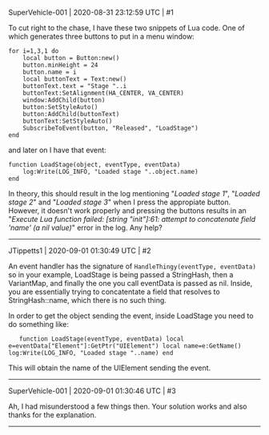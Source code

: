 SuperVehicle-001 | 2020-08-31 23:12:59 UTC | #1

To cut right to the chase, I have these two snippets of Lua code. One of which generates three buttons to put in a menu window:
```
for i=1,3,1 do
	local button = Button:new()
	button.minHeight = 24
	button.name = i
	local buttonText = Text:new()
	buttonText.text = "Stage "..i
	buttonText:SetAlignment(HA_CENTER, VA_CENTER)
	window:AddChild(button)
	button:SetStyleAuto()
	button:AddChild(buttonText)
	buttonText:SetStyleAuto()
	SubscribeToEvent(button, "Released", "LoadStage")
end
```
and later on I have that event:
```
function LoadStage(object, eventType, eventData)
	log:Write(LOG_INFO, "Loaded stage "..object.name)
end
```
In theory, this should result in the log mentioning "*Loaded stage 1*", "*Loaded stage 2*" and "*Loaded stage 3*" when I press the appropiate button. However, it doesn't work properly and pressing the buttons results in an "*Execute Lua function failed: [string "init"]:61: attempt to concatenate field 'name' (a nil value)*" error in the log. Any help?

-------------------------

JTippetts1 | 2020-09-01 01:30:49 UTC | #2

An event handler has the signature of `HandleThingy(eventType, eventData)` so in your example, LoadStage is being passed a StringHash, then a VariantMap, and finally the one you call eventData is passed as nil. Inside, you are essentially trying to concatentate a field that resolves to StringHash::name, which there is no such thing.

In order to get the object sending the event, inside LoadStage you need to do something like:

`    function LoadStage(eventType, eventData)
        local e=eventData["Element"]:GetPtr("UIElement")
        local name=e:GetName()
        log:Write(LOG_INFO, "Loaded stage "..name)
    end
`

This will obtain the name of the UIElement sending the event.

-------------------------

SuperVehicle-001 | 2020-09-01 01:30:46 UTC | #3

Ah, I had misunderstood a few things then. Your solution works and also thanks for the explanation.

-------------------------

